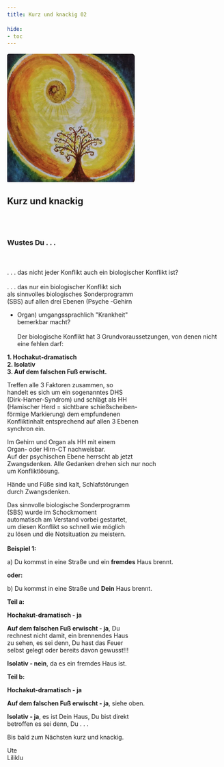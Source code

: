```yaml
---
title: Kurz und knackig 02

hide:
- toc
---
```


<style>
img {
  width: 300px;
  max-width: 99%
}
</style>

![](../img/k-und-k-2023-01-25.png)

## **Kurz und knackig**
<br><br>
### **Wustes Du . . .**
<br><br>
. . . das nicht jeder Konflikt auch ein biologischer Konflikt ist?
<br><br>
. . . das nur ein biologischer Konflikt sich  
als sinnvolles biologisches Sonderprogramm  
(SBS) auf allen drei Ebenen (Psyche -Gehirn   
  - Organ) umgangssprachlich "Krankheit"   
bemerkbar macht?
<br><br>
Der biologische Konflikt hat 3 Grundvoraussetzungen, von denen nicht eine fehlen darf:  

**1. Hochakut-dramatisch**  
**2. Isolativ**  
**3. Auf dem falschen Fuß erwischt.**  

Treffen alle 3 Faktoren zusammen, so  
handelt es sich um ein sogenanntes DHS  
(Dirk-Hamer-Syndrom) und schlägt als HH  
(Hamischer Herd = sichtbare schießscheiben-  
förmige Markierung) dem empfundenen  
Konfliktinhalt entsprechend auf allen 3 Ebenen  
synchron ein.  

Im Gehirn und Organ als HH mit einem  
Organ- oder Hirn-CT nachweisbar.  
Auf der psychischen Ebene herrscht ab jetzt  
Zwangsdenken. Alle Gedanken drehen sich nur noch  
um Konfliktlösung.  

Hände und Füße sind kalt, Schlafstörungen  
durch Zwangsdenken.  

Das sinnvolle biologische Sonderprogramm  
(SBS) wurde im Schockmoment  
automatisch am Verstand vorbei gestartet,  
um diesen Konflikt so schnell wie möglich   
zu lösen und die Notsituation zu meistern.
<br><br>
**Beispiel 1:**  

a) Du kommst in eine Straße und ein **fremdes** Haus brennt.  

**oder:**  

b) Du kommst in eine Straße und **Dein** Haus brennt.

**Teil a:**

**Hochakut-dramatisch - ja**  

**Auf dem falschen Fuß erwischt - ja**, Du  
rechnest nicht damit, ein brennendes Haus  
zu sehen, es sei denn, Du hast das Feuer  
selbst gelegt oder bereits davon gewusst!!!  

**Isolativ - nein**, da es ein fremdes Haus ist.  


**Teil b:**  

**Hochakut-dramatisch - ja**

**Auf dem falschen Fuß erwischt - ja**, siehe oben.  

**Isolativ - ja**, es ist Dein Haus, Du bist direkt  
betroffen es sei denn, Du . . .  


Bis bald zum Nächsten kurz und knackig.


Ute  
Liliklu
